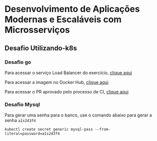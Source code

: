 # Desenvolvimento de Aplicações Modernas e Escaláveis com Microsserviços

## Desafio Utilizando-k8s

### Desafio go

Para acessar o serviço Load Balancer do exercício, [clique aqui](http://35.225.117.175/) 

Para acessar a imagem no Docker Hub, [clique aqui](https://hub.docker.com/r/willmsmoraes/utilizandok8-go) 

Para acessar o PR aprovado pelo processo de CI, [clique aqui](https://github.com/willMoraes/utilizando-k8s/pull/5/checks)

### Desafio Mysql

Para gerar uma senha para o banco, use o comando abaixo para gerar a senha `a1s2d3f4`

`
kubectl create secret generic mysql-pass --from-literal=password=a1s2d3f4
`
